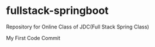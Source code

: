 # fullstack-springboot
Repository for Online Class of JDC(Full Stack Spring Class)

My First Code Commit